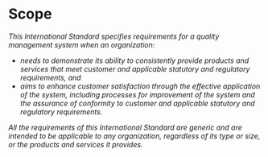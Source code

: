 # Scope

*This International Standard specifies requirements for a quality management system when an organization:*

- *needs to demonstrate its ability to consistently provide products and services that meet customer and applicable statutory and regulatory requirements, and*
- *aims to enhance customer satisfaction through the effective application of the system, including processes for improvement of the system and the assurance of conformity to customer and applicable statutory and regulatory requirements.*

*All the requirements of this International Standard are generic and are intended to be applicable to any organization, regardless of its type or size, or the products and services it provides.*
